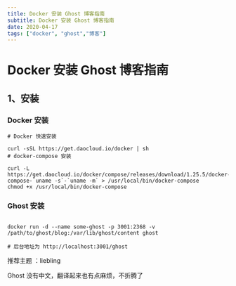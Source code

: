 ```yaml
---
title: Docker 安装 Ghost 博客指南
subtitle: Docker 安装 Ghost 博客指南
date: 2020-04-17
tags: ["docker", "ghost","博客"]
---
```

# Docker 安装 Ghost 博客指南

## 1、安装

### Docker 安装

```shell
# Docker 快速安装

curl -sSL https://get.daocloud.io/docker | sh
# docker-compose 安装

curl -L https://get.daocloud.io/docker/compose/releases/download/1.25.5/docker-compose-`uname -s`-`uname -m` > /usr/local/bin/docker-compose
chmod +x /usr/local/bin/docker-compose

```

### Ghost 安装

```shell

docker run -d --name some-ghost -p 3001:2368 -v /path/to/ghost/blog:/var/lib/ghost/content ghost

# 后台地址为 http://localhost:3001/ghost
```

推荐主题 ：liebling

Ghost 没有中文，翻译起来也有点麻烦，不折腾了